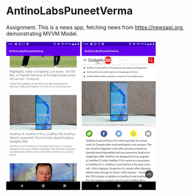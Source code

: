 # AntinoLabsPuneetVerma
 Assignment. This is a news app, fetching news from https://newsapi.org, demonstrating MVVM Model.
 
 <img src="https://github.com/RedVrma/AntinoLabsPuneetVerma/blob/main/screenshots/view.png?raw=true" width="200">
 
 <img src="https://github.com/RedVrma/AntinoLabsPuneetVerma/blob/main/screenshots/webview.png?raw=true" width="200">
